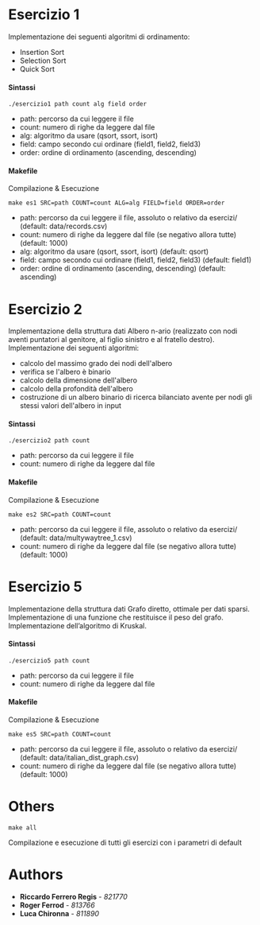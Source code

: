 # Esercizio 1

Implementazione dei seguenti algoritmi di ordinamento:
- Insertion Sort
- Selection Sort
- Quick Sort

#### Sintassi
```
./esercizio1 path count alg field order
```
- path: percorso da cui leggere il file
- count: numero di righe da leggere dal file
- alg: algoritmo da usare (qsort, ssort, isort)
- field: campo secondo cui ordinare (field1, field2, field3)
- order: ordine di ordinamento (ascending, descending)

#### Makefile
Compilazione & Esecuzione
```
make es1 SRC=path COUNT=count ALG=alg FIELD=field ORDER=order
```
- path: percorso da cui leggere il file, assoluto o relativo da esercizi/ (default: data/records.csv) 
- count: numero di righe da leggere dal file (se negativo allora tutte) (default: 1000)
- alg: algoritmo da usare (qsort, ssort, isort) (default: qsort)
- field: campo secondo cui ordinare (field1, field2, field3) (default: field1)
- order: ordine di ordinamento (ascending, descending) (default: ascending)


# Esercizio 2

Implementazione della struttura dati Albero n-ario (realizzato con nodi aventi  puntatori al genitore, al figlio sinistro e al fratello destro).\
Implementazione dei seguenti algoritmi:
- calcolo del massimo grado dei nodi dell'albero
- verifica se l'albero è binario
- calcolo della dimensione dell'albero
- calcolo della profondità dell'albero
- costruzione di un albero binario di ricerca bilanciato avente per nodi gli stessi valori dell'albero in input

#### Sintassi
```
./esercizio2 path count
```
- path: percorso da cui leggere il file
- count: numero di righe da leggere dal file

#### Makefile
Compilazione & Esecuzione
```
make es2 SRC=path COUNT=count
```
- path: percorso da cui leggere il file, assoluto o relativo da esercizi/ (default: data/multywaytree_1.csv) 
- count: numero di righe da leggere dal file (se negativo allora tutte) (default: 1000)


# Esercizio 5

Implementazione della struttura dati Grafo diretto, ottimale per dati sparsi.\
Implementazione di una funzione che restituisce il peso del grafo.\
Implementazione dell’algoritmo di Kruskal.

#### Sintassi
```
./esercizio5 path count 
```
- path: percorso da cui leggere il file
- count: numero di righe da leggere dal file

#### Makefile
Compilazione & Esecuzione
```
make es5 SRC=path COUNT=count
```
- path: percorso da cui leggere il file, assoluto o relativo da esercizi/ (default: data/italian_dist_graph.csv) 
- count: numero di righe da leggere dal file (se negativo allora tutte) (default: 1000)


# Others
```
make all
```
Compilazione e esecuzione di tutti gli esercizi con i parametri di default


# Authors

* **Riccardo Ferrero Regis** - *821770* 
* **Roger Ferrod** - *813766* 
* **Luca Chironna** - *811890* 
